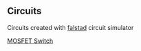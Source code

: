 ## Circuits

Circuits created with [falstad](https://www.falstad.com/circuit/) circuit simulator

[MOSFET Switch](./mosfet.txt)

[](./mosfet.png)
